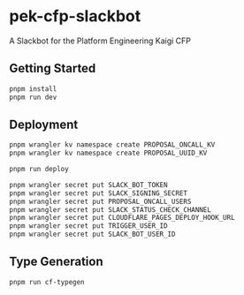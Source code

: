 # pek-cfp-slackbot

A Slackbot for the Platform Engineering Kaigi CFP

## Getting Started

```bash
pnpm install
pnpm run dev
```

## Deployment

```bash
pnpm wrangler kv namespace create PROPOSAL_ONCALL_KV
pnpm wrangler kv namespace create PROPOSAL_UUID_KV

pnpm run deploy

pnpm wrangler secret put SLACK_BOT_TOKEN
pnpm wrangler secret put SLACK_SIGNING_SECRET
pnpm wrangler secret put PROPOSAL_ONCALL_USERS
pnpm wrangler secret put SLACK_STATUS_CHECK_CHANNEL
pnpm wrangler secret put CLOUDFLARE_PAGES_DEPLOY_HOOK_URL
pnpm wrangler secret put TRIGGER_USER_ID
pnpm wrangler secret put SLACK_BOT_USER_ID
```

## Type Generation

```bash
pnpm run cf-typegen
```
